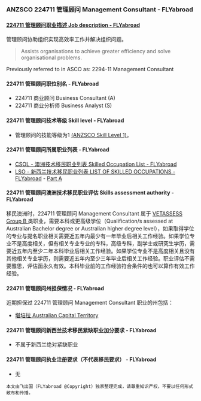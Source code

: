 ### ANZSCO 224711 管理顾问 Management Consultant - FLYabroad ###

####  [224711 管理顾问职业描述 Job description - FLYabroad](http://www.flyabroadvisa.com/anzsco/2247.html#224711)

管理顾问协助组织实现高效率工作并解决组织问题。 

> Assists organisations to achieve greater efficiency and solve organisational problems.

Previously referred to in ASCO as:
2294-11 Management Consultant

#### 224711 管理顾问职位别名 - FLYabroad
 
- 224711	 商业顾问 Business Consultant (A)
- 224711 商业分析师 Business Analyst (S)

#### 224711 管理顾问技术等级 Skill level - FLYabroad

- 管理顾问的技能等级为1 [(ANZSCO Skill Level 1)](http://www.flyabroadvisa.com/anzsco/)。

#### 224711 管理顾问所属职业列表 - FLYabroad

- [CSOL - 澳洲技术移民职业列表 Skilled Occupation List - FLYabroad](http://www.flyabroadvisa.com/sol/)
- [LSO - 新西兰技术移民职业列表 LIST OF SKILLED OCCUPATIONS - FLYabroad](http://nz.flyabroadvisa.com/lso/) - [Part A](parta)

#### 224711 管理顾问澳洲技术移民职业评估 Skills assessment authority - FLYabroad

移民澳洲时，224711 管理顾问 Management Consultant 属于 [VETASSESS Group B ](http://www.flyabroadvisa.com/ass/vetassess.html)类职业，需要本科或更高级学位（Qualification/s assessed at Australian Bachelor degree or Australian higher degree level），如果取得学位的专业与提名职业相关需要近五年内最少有一年毕业后相关工作经验。如果学位专业不是高度相关，但有相关专业专业的专科，高级专科，副学士或研究生学历，需要近五年内至少二年本科毕业后相关工作经验。如果学位专业不是高度相关且没有其他相关专业学历，则需要近五年内至少三年毕业后相关工作经验。职业评估不需要雅思，评估函永久有效。本科毕业前的工作经验符合条件的也可以算作有效工作经验。

#### 224711 管理顾问州担保情况 - FLYabroad

近期担保过 224711 管理顾问 Management Consultant 职业的州包括：

- [堪培拉 Australian Capital Territory](http://www.flyabroadvisa.com/zdb/act.html)

#### 224711 管理顾问新西兰技术移民紧缺职业加分要求 - FLYabroad

- 不属于新西兰绝对紧缺职业

#### 224711 管理顾问执业注册要求（不代表移民要求） - FLYabroad

- 无

`本文由飞出国（FLYabroad @Copyright）独家整理完成，请尊重知识产权，不要以任何形式散布和传播。`